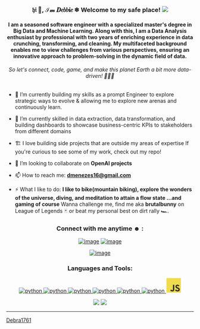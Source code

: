 <h3 align="center"> 𝔥𝔦 👋, ℐ𝓂 𝑫𝑒𝑏𝑏𝒊𝑒 ❄︎
 Welcome to my safe place! <img height="40" src="https://emoji.gg/assets/emoji/7333-parrotdance.gif"></h3>
<h4 align="center">I am a seasoned software engineer with a specialized master's degree in Big Data and Machine Learning. Along with this, I am a Data Analysis enthusiast by professional with two years of enriching experience in data crunching, transforming, and cleaning. My multifaceted background enables me to view challenges from various perspectives, ensuring an innovative approach to problem-solving in the dynamic field of data. </h4>

<h6 align="center"> So let's connect, code, game, and make this planet Earth a bit more data-driven! 👩🏽‍💻 </h6>

- 🔭 I’m currently building my skills as a prompt Engineer to explore strategic ways to evolve & allowing me to explore new arenas and continuously learn.

- 🌱 I’m currently skilled in data extraction, data transformation, and building dashboards to showcase business-centric KPIs to stakeholders from different domains

- 🏗 I love building side projects that are outside my areas of expertise If you're curious to see some of my work, check out my repo!

- 👯 I’m looking to collaborate on **OpenAI projects**

- 📫 How to reach me: **dmenezes16@gmail.com**

- ⚡ What I like to do: **I like to bike(mountain biking), explore the wonders of the universe, diving, and meditation to attain a flow state ...and gaming of course**
Wanna challenge me, find me aka **brutalbunny** on League of Legends 🃏 or beat my personal best on dirt rally 🏎.

<h3 align="center">Connect with me anytime ☻ :</h3>
<div align="center">

[![image](https://img.shields.io/badge/LinkedIn-0077B5?style=for-the-badge&logo=linkedin&logoColor=white)](https://www.linkedin.com/in/deborah-zenobia-rachael-menezes-40a57395/)
[![image](https://img.shields.io/badge/Instagram-E4405F?style=for-the-badge&logo=instagram&logoColor=white)](https://www.instagram.com/djdebbie/)

[![image](https://img.shields.io/badge/Gmail-D14836?style=for-the-badge&logo=gmail&logoColor=white)](mailto:dmenezes16@gmail.com)
  
</div>

<h3 align="center">Languages and Tools:</h3>

<p align="center"> 

  <a href="https://www.python.org" target="_blank"> 
    <img src="https://cdn.jsdelivr.net/gh/devicons/devicon/icons/python/python-original-wordmark.svg" alt="python" width="60" height="60"/> 
  </a> 
    <a href="https://www.w3.org/html/" target="_blank"> 
    <img src="https://cdn.jsdelivr.net/gh/devicons/devicon/icons/mongodb/mongodb-original-wordmark.svg" alt="python" width="60" height="60"/> 
  </a>
  <a href="https://www.w3schools.com/css/" target="_blank"> 
    <img src="https://cdn.jsdelivr.net/gh/devicons/devicon/icons/flask/flask-original-wordmark.svg" alt="python" width="60" height="60"/> 
  </a> 
  <a href="https://www.linux.org/" target="_blank"> 
    <img src="https://cdn.jsdelivr.net/gh/devicons/devicon/icons/docker/docker-original-wordmark.svg" alt="python" width="60" height="60"/> 
  </a> 
  <a href="https://git-scm.com/" target="_blank"> 
    <img src="https://cdn.jsdelivr.net/gh/devicons/devicon/icons/mysql/mysql-original-wordmark.svg" alt="python" width="60" height="60"/> 
  </a>
    <a href="https://git-scm.com/" target="_blank"> 
    <img src="https://cdn.jsdelivr.net/gh/devicons/devicon/icons/git/git-original-wordmark.svg" alt="python" width="60" height="60"/> 
  </a>
    
       
  <a href="https://developer.mozilla.org/en-US/docs/Web/JavaScript" target="_blank"> 
    <img src="https://raw.githubusercontent.com/devicons/devicon/master/icons/javascript/javascript-original.svg" alt="javascript" width="40" height="40"/> 
  </a> 
</p>
<!-- [![Debra's GitHub stats](https://github-readme-stats.vercel.app/api?username=Debra1761)](https://github.com/Debra1761/github-readme-stats) -->

<p align= "center">
  <img height= "150" src="https://github-readme-stats.vercel.app/api?username=Debra1761&theme=react&show_icons=true&include_all_commits=true" />
  <img height= "150" src="https://github-readme-stats.vercel.app/api/top-langs/?username=Debra1761&theme=react&layout=compact" />
</p>

------

[Debra1761](https://github.com/Debra1761)


